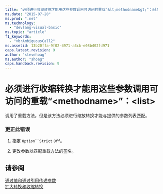 ```yaml
---
title: "必须进行收缩转换才能用这些参数调用可访问的重载“&lt;methodname&gt;”：&lt;list&gt; | Microsoft Docs"
ms.date: "2015-07-20"
ms.prod: ".net"
ms.technology: 
  - "devlang-visual-basic"
ms.topic: "article"
f1_keywords: 
  - "vbrAmbiguousCall2"
ms.assetid: 13b20ffa-9f02-4971-a3cb-e08b402fd971
caps.latest.revision: 9
author: "stevehoag"
ms.author: "shoag"
caps.handback.revision: 9
---
```

# 必须进行收缩转换才能用这些参数调用可访问的重载“&lt;methodname&gt;”：&lt;list&gt;
调用了重载方法，但是该方法必须进行缩放转换才能与提供的参数列表匹配。  
  
### 更正此错误  
  
1.  指定 `Option``Strict` `Off`。  
  
2.  更改参数以匹配重载方法的签名。  
  
## 请参阅  
 [通过值和通过引用传递参数](../../visual-basic/programming-guide/language-features/procedures/passing-arguments-by-value-and-by-reference.md)   
 [扩大转换和收缩转换](../../visual-basic/programming-guide/language-features/data-types/widening-and-narrowing-conversions.md)
